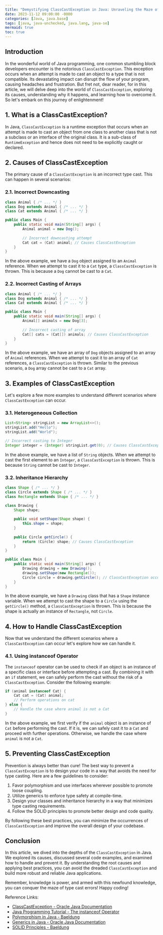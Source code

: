 ```yaml
---
title: "Demystifying ClassCastException in Java: Unraveling the Maze of Type Cast Errors"
date: 2023-11-12 09:00:00 -0000
categories: [Java, java.base]
tags: [java, java-unchecked, java.lang, java-se]
mermaid: true
toc: true
---
```



## Introduction

In the wonderful world of Java programming, one common stumbling block developers encounter is the notorious `ClassCastException`. This exception occurs when an attempt is made to cast an object to a type that is not compatible. Its devastating impact can disrupt the flow of your program, causing headaches and frustration. But fret not, dear reader, for in this article, we will delve deep into the world of `ClassCastException`, exploring its causes, understanding why it happens, and learning how to overcome it. So let's embark on this journey of enlightenment!

## 1. What is a ClassCastException?

In Java, `ClassCastException` is a runtime exception that occurs when an attempt is made to cast an object from one class to another class that is not a subclass or an interface of the original class. It is a sub-class of `RuntimeException` and hence does not need to be explicitly caught or declared.

## 2. Causes of ClassCastException

The primary cause of a `ClassCastException` is an incorrect type cast. This can happen in several scenarios:

### 2.1. Incorrect Downcasting

```java
class Animal { /* ... */ }
class Dog extends Animal { /* ... */ }
class Cat extends Animal { /* ... */ }

public class Main {
    public static void main(String[] args) {
        Animal animal = new Dog();
        
        // Incorrect downcasting attempt
        Cat cat = (Cat) animal; // Causes ClassCastException
    }
}
```

In the above example, we have a `Dog` object assigned to an `Animal` reference. When we attempt to cast it to a `Cat` type, a `ClassCastException` is thrown. This is because a `Dog` cannot be cast to a `Cat`.

### 2.2. Incorrect Casting of Arrays

```java
class Animal { /* ... */ }
class Dog extends Animal { /* ... */ }
class Cat extends Animal { /* ... */ }

public class Main {
    public static void main(String[] args) {
        Animal[] animals = new Dog[3];
        
        // Incorrect casting of array
        Cat[] cats = (Cat[]) animals; // Causes ClassCastException
    }
}
```

In the above example, we have an array of `Dog` objects assigned to an array of `Animal` references. When we attempt to cast it to an array of `Cat` references, a `ClassCastException` is thrown. Similar to the previous scenario, a `Dog` array cannot be cast to a `Cat` array.

## 3. Examples of ClassCastException

Let's explore a few more examples to understand different scenarios where `ClassCastException` can occur.

### 3.1. Heterogeneous Collection

```java
List<String> stringList = new ArrayList<>();
stringList.add("Hello");
stringList.add("World");

// Incorrect casting to Integer
Integer integer = (Integer) stringList.get(0); // Causes ClassCastException
```

In the above example, we have a list of `String` objects. When we attempt to cast the first element to an `Integer`, a `ClassCastException` is thrown. This is because `String` cannot be cast to `Integer`.

### 3.2. Inheritance Hierarchy

```java
class Shape { /* ... */ }
class Circle extends Shape { /* ... */ }
class Rectangle extends Shape { /* ... */ }

class Drawing {
    Shape shape;
    
    public void setShape(Shape shape) {
        this.shape = shape;
    }
    
    public Circle getCircle() {
        return (Circle) shape; // Causes ClassCastException
    }
}

public class Main {
    public static void main(String[] args) {
        Drawing drawing = new Drawing();
        drawing.setShape(new Rectangle());
        Circle circle = drawing.getCircle(); // ClassCastException occurs
    }
}
```

In the above example, we have a `Drawing` class that has a `Shape` instance variable. When we attempt to cast the shape to a `Circle` using the `getCircle()` method, a `ClassCastException` is thrown. This is because the shape is actually an instance of `Rectangle`, not `Circle`.

## 4. How to Handle ClassCastException

Now that we understand the different scenarios where a `ClassCastException` can occur let's explore how we can handle it.

### 4.1. Using instanceof Operator

The `instanceof` operator can be used to check if an object is an instance of a specific class or interface before attempting a cast. By combining it with an `if` statement, we can safely perform the cast without the risk of a `ClassCastException`. Consider the following example:

```java
if (animal instanceof Cat) {
    Cat cat = (Cat) animal;
    // Perform operations on cat
} else {
    // Handle the case where animal is not a Cat
}
```

In the above example, we first verify if the `animal` object is an instance of `Cat` before performing the cast. If it is, we can safely cast it to a `Cat` and proceed with further operations. Otherwise, we handle the case where `animal` is not a `Cat`.

## 5. Preventing ClassCastException

Prevention is always better than cure! The best way to prevent a `ClassCastException` is to design your code in a way that avoids the need for type casting. Here are a few guidelines to consider:

1. Favor polymorphism and use interfaces wherever possible to promote loose coupling.
2. Utilize generics to enforce type safety at compile-time.
3. Design your classes and inheritance hierarchy in a way that minimizes type casting requirements.
4. Follow the SOLID principles to promote better design and code quality.

By following these best practices, you can minimize the occurrences of `ClassCastException` and improve the overall design of your codebase.

## Conclusion

In this article, we dived into the depths of the `ClassCastException` in Java. We explored its causes, discussed several code examples, and examined how to handle and prevent it. By understanding the root causes and applying best practices, you can avoid the dreaded `ClassCastException` and build more robust and reliable Java applications.

Remember, knowledge is power, and armed with this newfound knowledge, you can conquer the maze of type cast errors! Happy coding!

Reference Links:
- [ClassCastException - Oracle Java Documentation](https://docs.oracle.com/en/java/javase/14/docs/api/java.base/java/lang/ClassCastException.html)
- [Java Programming Tutorial - The instanceof Operator](https://docs.oracle.com/javase/tutorial/java/nutsandbolts/op2.html)
- [Polymorphism in Java - Baeldung](https://www.baeldung.com/java-polymorphism)
- [Generics in Java - Oracle Java Documentation](https://docs.oracle.com/javase/tutorial/java/generics/index.html)
- [SOLID Principles - Baeldung](https://www.baeldung.com/solid-principles)
